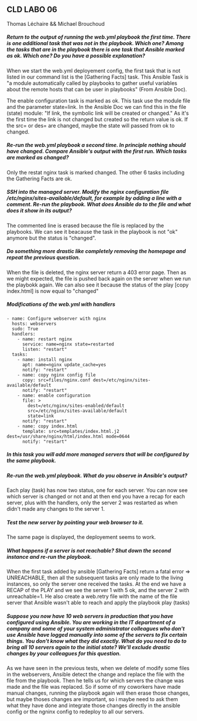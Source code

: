 ## CLD LABO 06
Thomas Léchaire && Michael Brouchoud


##### Return to the output of running the web.yml playbook the first time. There is one additional task that was not in the playbook. Which one? Among the tasks that are in the playbook there is one task that Ansible marked as ok. Which one? Do you have a possible explanation?

When we start the web.yml deployement config, the first task that is not listed in our command list is the [Gathering Facts] task. This Ansible Task is "a module automatically called by playbooks to gather useful variables about the remote hosts that can be user in playbooks" (From Ansible Doc). 

The enable configuration task is marked as ok. This task use the module file and the parameter state=link. In the Ansible Doc we can find this in the file (state) module: "If link, the symbolic link will be created or changed." As it's the first time the link is not changed but created so the return value is ok. If the src= or des= are changed, maybe the state will passed from ok to changed.


##### Re-run the web.yml playbook a second time. In principle nothing should have changed. Compare Ansible's output with the first run. Which tasks are marked as changed?

Only the restat nginx task is marked changed. The other 6 tasks including the Gathering Facts are ok.


##### SSH into the managed server. Modify the nginx configuration file /etc/nginx/sites-available/default, for example by adding a line with a comment. Re-run the playbook. What does Ansible do to the file and what does it show in its output?

The commented line is erased because the file is replaced by the playbooks. We can see it beacause the task in the playbook is not "ok" anymore but the status is "changed".

##### Do something more drastic like completely removing the homepage and repeat the previous question.

When the file is deleted, the nginx server return a 403 error page. Then as we might expected, the file is pushed back again on the server when we run the playbokk again. We can also see it because the status of the play [copy index.html] is now equal to "changed" 


##### Modifications of the web.yml with handlers

```
- name: Configure webserver with nginx
  hosts: webservers
  sudo: True
  handlers:
    - name: restart nginx
      service: name=nginx state=restarted
      listen: "restart"
  tasks:
    - name: install nginx
      apt: name=nginx update_cache=yes
      notify: "restart"
    - name: copy nginx config file
      copy: src=files/nginx.conf dest=/etc/nginx/sites-available/default
      notify: "restart"
    - name: enable configuration
      file: >
        dest=/etc/nginx/sites-enabled/default
        src=/etc/nginx/sites-available/default
        state=link
      notify: "restart"
    - name: copy index.html
      template: src=templates/index.html.j2 dest=/usr/share/nginx/html/index.html mode=0644
      notify: "restart"
```


##### In this task you will add more managed servers that will be configured by the same playbook.


##### Re-run the web.yml playbook. What do you observe in Ansible's output?

Each play (task) has now two status, one for each server. You can now see which server is changed or not and at then end you have a recap for each server, plus with the handlers, only the server 2 was restarted as when didn't made any changes to the server 1.

##### Test the new server by pointing your web browser to it.

The same page is displayed, the deployement seems to work.

##### What happens if a server is not reachable? Shut down the second instance and re-run the playbook.

When the first task added by ansible [Gathering Facts] return a fatal error => UNREACHABLE, then all the subsequent tasks are only made to the living instances, so only the server one received the tasks. At the end we have a RECAP of the PLAY and we see the server 1 with 5 ok, and the server 2 with unreachable=1. He also create a web.retry file with the name of the file server that Ansible wasn't able to reach and apply the playbook play (tasks)

##### Suppose you now have 10 web servers in production that you have configured using Ansible. You are working in the IT department of a company and some of your system administrator colleagues who don't use Ansible have logged manually into some of the servers to fix certain things. You don't know what they did exactly. What do you need to do to bring all 10 servers again to the initial state? We'll exclude drastic changes by your colleagues for this question.

As we have seen in the previous tests, when we delete of modify some files in the webservers, Ansible detect the change and replace the file with the file from the playbook. Then he tells us for which servers the change was made and the file was replaced. So if some of my coworkers have made manual changes, running the playbook again will then erase those changes, but maybe thoses changes are important, so i maybe need to ask them what they have done and integrate those changes directly in the ansible config or the ngninx config to redeploy to all our servers.
